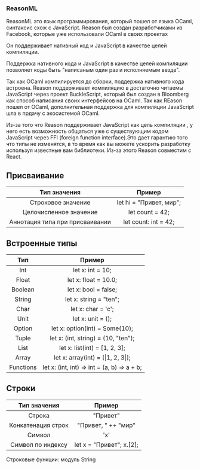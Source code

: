 ### ReasonML

ReasonML это язык программирования, который пошел от языка OCaml, синтаксис схож с JavaScript. Reason был создан разработчиками из Facebook, которые уже использовали OCaml в своих проектах

Он поддерживает нативный код и JavaScript в качестве целей компиляции.

Поддержка нативного кода и JavaScript в качестве целей компиляции позволяет коды быть "написаным один раз и исполняемым везде".

Так как OCaml компилируется до сборки, поддержка нативного кода встроена. Reason поддерживает компиляцию в достаточно читаемы JavaScript через проект BuckleScript, который был создан в Bloomberg как способ написания своих интерфейсов на OCaml. Так как REason пошел от OCaml, дополнительная поддержка для компиляции JavaScript шла в прдачу с экосистемой OCaml.

Из-за того что Reason поддерживает JavaScript как цель компиляции , у него есть возможность общаться уже с существующим кодом JavaScript через FFI (foreign function interface).Это дает гарантию того что типы не изменятся, в то время как вы можете ускорить разработку используя известные вам библиотеки. Из-за этого Reason совместим с React.

## Присваивание

| Тип значения |	Пример |
| :---: | :---: | 
| Строковое значение |	let hi = "Привет, мир"; |
| Целочисленное значение	|let count = 42; |
| Аннотация типа при присваивании |	let count: int = 42; |

## Встроенные типы

|Тип|	Пример|
| :---: | :---: |
|Int|	let x: int = 10;|
|Float|	let x: float = 10.0;|
|Boolean|	let x: bool = false;|
|String	|let x: string = "ten";|
|Char|	let x: char = 'c';|
|Unit|	let x: unit = ();|
|Option	|let x: option(int) = Some(10);|
|Tuple|	let x: (int, string) = (10, "ten");|
|List	|let x: list(int) = [1, 2, 3];|
|Array|	let x: array(int) = [&#124;1, 2, 3&#124;];|
|Functions|	let x: (int, int) => int = (a, b) => a + b;|

## Строки

|Тип значения	|Пример|
| :---: | :---: |
|Строка	|"Привет"|
|Конкатенация строк|	"Привет, " ++ "мир"|
|Символ|	'x'|
|Символ по индексу|	let x = "Привет"; x.[2];|
Строковые функции: модуль String
